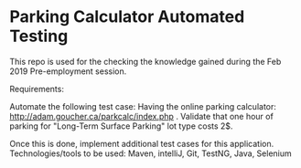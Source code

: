 # Parking Calculator Automated Testing

This repo is used for the checking the knowledge gained during the Feb 2019 Pre-employment session.


Requirements:

Automate the following test case:
Having the online parking calculator: http://adam.goucher.ca/parkcalc/index.php .
Validate that one hour of parking for "Long-Term Surface Parking" lot type costs 2$.

Once this is done, implement additional test cases for this application. 
Technologies/tools to be used: Maven, intelliJ, Git, TestNG, Java, Selenium
